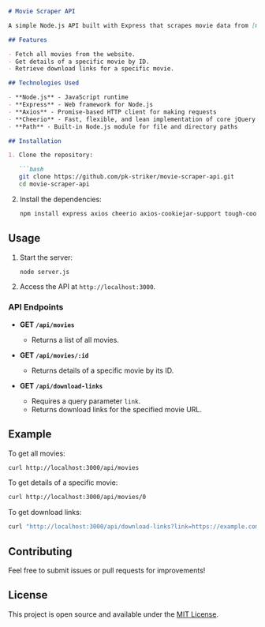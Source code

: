 ```markdown
# Movie Scraper API

A simple Node.js API built with Express that scrapes movie data from [mp4moviez.camera](https://www.mp4moviez.camera). The API allows you to fetch a list of movies, movie details, and download links.

## Features

- Fetch all movies from the website.
- Get details of a specific movie by ID.
- Retrieve download links for a specific movie.

## Technologies Used

- **Node.js** - JavaScript runtime
- **Express** - Web framework for Node.js
- **Axios** - Promise-based HTTP client for making requests
- **Cheerio** - Fast, flexible, and lean implementation of core jQuery for the server
- **Path** - Built-in Node.js module for file and directory paths

## Installation

1. Clone the repository:

   ```bash
   git clone https://github.com/pk-striker/movie-scraper-api.git
   cd movie-scraper-api
   ```

2. Install the dependencies:

   ```bash
   npm install express axios cheerio axios-cookiejar-support tough-cookie
   ```

## Usage

1. Start the server:

   ```bash
   node server.js
   ```

2. Access the API at `http://localhost:3000`.

### API Endpoints

- **GET `/api/movies`**
  - Returns a list of all movies.

- **GET `/api/movies/:id`**
  - Returns details of a specific movie by its ID.

- **GET `/api/download-links`**
  - Requires a query parameter `link`.
  - Returns download links for the specified movie URL.

## Example

To get all movies:
```bash
curl http://localhost:3000/api/movies
```

To get details of a specific movie:
```bash
curl http://localhost:3000/api/movies/0
```

To get download links:
```bash
curl "http://localhost:3000/api/download-links?link=https://example.com/movie"
```

## Contributing

Feel free to submit issues or pull requests for improvements!

## License

This project is open source and available under the [MIT License](LICENSE).
```
